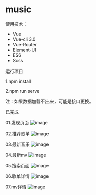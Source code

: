 # music

使用技术：
- Vue
- Vue-cli 3.0
- Vue-Router
- Element-UI
- ES6
- Scss

运行项目

1.npm install  

2.npm run serve


注：如果数据加载不出来，可能是接口更换。

已完成

01.发现页面
![image](https://user-images.githubusercontent.com/72808687/120213973-6f054080-c266-11eb-8629-5adf5c7fe0bd.png)

02.推荐歌单
![image](https://user-images.githubusercontent.com/72808687/120214012-7a586c00-c266-11eb-9afd-3ad60dbca1e5.png)


03.最新音乐
![image](https://user-images.githubusercontent.com/72808687/120214056-83e1d400-c266-11eb-9973-57596a191166.png)


04.最新mv
![image](https://user-images.githubusercontent.com/72808687/120214080-8cd2a580-c266-11eb-8b43-1cfb3cb121b9.png)


05.搜索页面
![image](https://user-images.githubusercontent.com/72808687/120214111-98be6780-c266-11eb-937f-76f76de461d9.png)


06.歌单详情
![image](https://user-images.githubusercontent.com/72808687/120214175-b55a9f80-c266-11eb-89e5-cd68c3e41daf.png)


07.mv详情
![image](https://user-images.githubusercontent.com/72808687/120214263-cf947d80-c266-11eb-87de-fc97a6026045.png)


